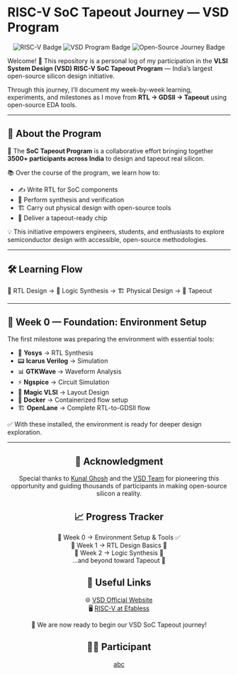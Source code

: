 # **RISC-V SoC Tapeout Journey — VSD Program**
<p align="center">
  <img src="https://img.shields.io/badge/🖥️-RISC--V-blue?style=for-the-badge&logo=riscv" alt="RISC-V Badge">
  <img src="https://img.shields.io/badge/📚-VSD--Program-orange?style=for-the-badge&logo=read-the-docs" alt="VSD Program Badge">
  <img src="https://img.shields.io/badge/⚙️-Open--Source--Journey-green?style=for-the-badge&logo=github" alt="Open-Source Journey Badge">
</p>

Welcome! 🎉
This repository is a personal log of my participation in the **VLSI System Design (VSD) RISC-V SoC Tapeout Program** — India’s largest open-source silicon design initiative.

Through this journey, I’ll document my week-by-week learning, experiments, and milestones as I move from **RTL → GDSII → Tapeout** using open-source EDA tools.

---

## 🌟 About the Program

🚀 The **SoC Tapeout Program** is a collaborative effort bringing together **3500+ participants across India** to design and tapeout real silicon.

📚 Over the course of the program, we learn how to:

* ✍️ Write RTL for SoC components
* 🔄 Perform synthesis and verification
* 🏗️ Carry out physical design with open-source tools
* 🎯 Deliver a tapeout-ready chip

💡 This initiative empowers engineers, students, and enthusiasts to explore semiconductor design with accessible, open-source methodologies.

---

## 🛠️ Learning Flow

📝 RTL Design → 🔄 Logic Synthesis → 🏗️ Physical Design → 🎯 Tapeout

---

## 📅 Week 0 — Foundation: Environment Setup

The first milestone was preparing the environment with essential tools:

* 🧠 **Yosys** → RTL Synthesis
* 📟 **Icarus Verilog** → Simulation
* 📊 **GTKWave** → Waveform Analysis
* ⚡ **Ngspice** → Circuit Simulation
* 🎨 **Magic VLSI** → Layout Design
* 🐳 **Docker** → Containerized flow setup
* 🏗️ **OpenLane** → Complete RTL-to-GDSII flow

✅ With these installed, the environment is ready for deeper design exploration.

---

<h2 align="center">🙏 Acknowledgment</h2>
<p align="center">
Special thanks to <a href="https://github.com/kunalg123">Kunal Ghosh</a> and the <a href="https://vsdiat.vlsisystemdesign.com/">VSD Team</a> for pioneering this opportunity and guiding thousands of participants in making open-source silicon a reality.
</p>

<h2 align="center">📈 Progress Tracker</h2>
<p align="center">
📅 Week 0 → Environment Setup & Tools ✅<br>
📅 Week 1 → RTL Design Basics 🚧<br>
📅 Week 2 → Logic Synthesis 🚧<br>
…and beyond toward Tapeout 🚀
</p>

<h2 align="center">🔗 Useful Links</h2>
<p align="center">
🌐 <a href="https://vsdiat.vlsisystemdesign.com/">VSD Official Website</a><br>
🖥️ <a href="https://efabless.com">RISC-V at Efabless</a>
</p>

<p align="center">
🚀 We are now ready to begin our VSD SoC Tapeout journey!
</p>

<h2 align="center">👨‍💻 Participant</h2>
<p align="center">
<a href="https://github.com/HandyLatcher">abc</a>
</p>




